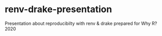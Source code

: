 # renv-drake-presentation
Presentation about reproducibilty with renv &amp; drake prepared for Why R? 2020
